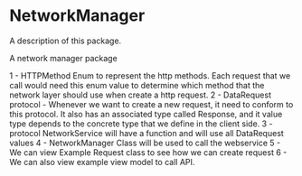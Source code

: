 # NetworkManager

A description of this package.

A network manager package

1 - HTTPMethod Enum to represent the http methods. 
Each request that we call would need this enum value to determine which method that the network layer should use when create a http request.
2 - DataRequest protocol - Whenever we want to create a new request, it need to conform to this   protocol. It also has an associated type called Response, and it value type depends to the concrete type that we define in the client side.
3 - protocol NetworkService will have a function and will use all DataRequest values
4 - NetworkManager Class will be used to call the webservice 
5 - We can view Example Request class to see how we can create request
6 - We can also view example view model to call API.
